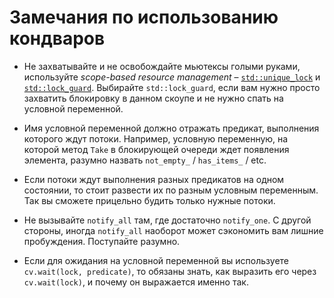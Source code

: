 # Замечания по использованию кондваров

- Не захватывайте и не освобождайте мьютексы голыми руками, используйте *scope-based resource management* – [`std::unique_lock`](https://en.cppreference.com/w/cpp/thread/unique_lock) и [`std::lock_guard`](https://en.cppreference.com/w/cpp/thread/lock_guard). Выбирайте `std::lock_guard`, если вам нужно просто захватить блокировку в данном скоупе и не нужно спать на условной переменной.

- Имя условной переменной должно отражать предикат, выполнения которого ждут потоки. Например, условную переменную, на которой метод `Take` в блокирующей очереди ждет появления элемента, разумно назвать `not_empty_` / `has_items_` / etc.

- Если потоки ждут выполнения разных предикатов на одном состоянии, то стоит развести их по разным условным переменным. Так вы сможете прицельно будить только нужные потоки.

- Не вызывайте `notify_all` там, где достаточно `notify_one`. С другой стороны, иногда `notify_all` наоборот может сэкономить вам лишние пробуждения. Поступайте разумно.

- Если для ожидания на условной переменной вы используете `cv.wait(lock, predicate)`, то обязаны знать, как выразить его через `cv.wait(lock)`, и почему он выражается именно так.
